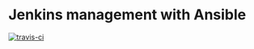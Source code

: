 # Jenkins management with Ansible

[![travis-ci](https://travis-ci.org/mathieucoavoux/ansible_jenkins_management.svg?branch=master)](https://travis-ci.org/mathieucoavoux/ansible_jenkins_management)